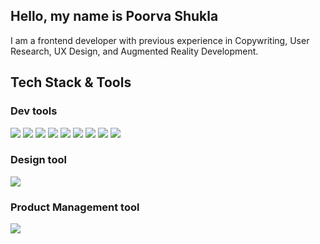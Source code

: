 ## Hello, my name is Poorva Shukla
I am a frontend developer with previous experience in Copywriting, User Research, UX Design, and Augmented Reality Development.
<br/>

## Tech Stack & Tools

### Dev tools
<div>
  <img src="https://img.shields.io/badge/HTML-239120?style=for-the-badge&logo=html5&logoColor=white" />
  <img src="https://img.shields.io/badge/CSS-1572B6?&style=for-the-badge&logo=css3&logoColor=white" />
  <img src="https://img.shields.io/badge/JavaScript-F7DF1E?style=for-the-badge&logo=javascript&logoColor=black" />
  <img src="https://img.shields.io/badge/React-20232A?style=for-the-badge&logo=react&logoColor=61DAFB" />
  <img src="https://img.shields.io/badge/next.js-000000?style=for-the-badge&logo=nextdotjs&logoColor=white" />
  <img src='https://img.shields.io/badge/tailwindcss-%2338B2AC.svg?style=for-the-badge&logo=tailwind-css&logoColor=white' />
   <img src="https://img.shields.io/badge/eslint-3A33D1?style=for-the-badge&logo=eslint&logoColor=white" />
  <img src='https://img.shields.io/badge/vite-%23646CFF.svg?style=for-the-badge&logo=vite&logoColor=white' />
  <img src='https://img.shields.io/badge/netlify-%23000000.svg?style=for-the-badge&logo=netlify&logoColor=#00C7B7' />
</div>
  
### Design tool
<div>
<img src="https://img.shields.io/badge/Figma-F24E1E?style=for-the-badge&logo=figma&logoColor=white" />
</div>

### Product Management tool
<div>
  <img src="https://img.shields.io/badge/Jira-0052CC?style=for-the-badge&logo=Jira&logoColor=white" />
</div>

